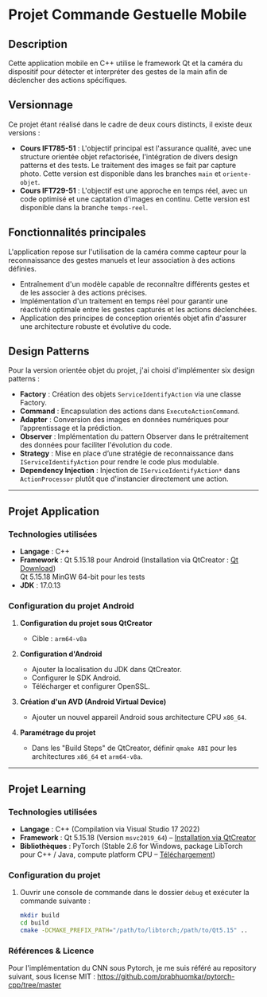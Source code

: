 # Projet Commande Gestuelle Mobile

## Description
Cette application mobile en C++ utilise le framework Qt et la caméra du dispositif pour détecter et interpréter des gestes de la main afin de déclencher des actions spécifiques.

## Versionnage
Ce projet étant réalisé dans le cadre de deux cours distincts, il existe deux versions :  
- **Cours IFT785-51** : L'objectif principal est l'assurance qualité, avec une structure orientée objet refactorisée, l'intégration de divers design patterns et des tests. Le traitement des images se fait par capture photo. Cette version est disponible dans les branches `main` et `oriente-objet`.  
- **Cours IFT729-51** : L'objectif est une approche en temps réel, avec un code optimisé et une captation d'images en continu. Cette version est disponible dans la branche `temps-reel`.  

## **Fonctionnalités principales**
L'application repose sur l'utilisation de la caméra comme capteur pour la reconnaissance des gestes manuels et leur association à des actions définies.  
- Entraînement d'un modèle capable de reconnaître différents gestes et de les associer à des actions précises.  
- Implémentation d'un traitement en temps réel pour garantir une réactivité optimale entre les gestes capturés et les actions déclenchées.  
- Application des principes de conception orientés objet afin d'assurer une architecture robuste et évolutive du code.

## **Design Patterns**
Pour la version orientée objet du projet, j'ai choisi d'implémenter six design patterns :  
- **Factory** : Création des objets `ServiceIdentifyAction` via une classe Factory.  
- **Command** : Encapsulation des actions dans `ExecuteActionCommand`.  
- **Adapter** : Conversion des images en données numériques pour l’apprentissage et la prédiction.  
- **Observer** : Implémentation du pattern Observer dans le prétraitement des données pour faciliter l'évolution du code.  
- **Strategy** : Mise en place d’une stratégie de reconnaissance dans `IServiceIdentifyAction` pour rendre le code plus modulable.  
- **Dependency Injection** : Injection de `IServiceIdentifyAction*` dans `ActionProcessor` plutôt que d'instancier directement une action.

---

## **Projet Application**
### **Technologies utilisées**
- **Langage** : C++  
- **Framework** : Qt 5.15.18 pour Android (Installation via QtCreator : [Qt Download](https://www.qt.io/download-dev))  
                  Qt 5.15.18 MinGW 64-bit pour les tests
- **JDK** : 17.0.13  

### **Configuration du projet Android**
1. **Configuration du projet sous QtCreator**  
   - Cible : `arm64-v8a`  

2. **Configuration d'Android**  
   - Ajouter la localisation du JDK dans QtCreator.  
   - Configurer le SDK Android.  
   - Télécharger et configurer OpenSSL.  

3. **Création d'un AVD (Android Virtual Device)**  
   - Ajouter un nouvel appareil Android sous architecture CPU `x86_64`.  

4. **Paramétrage du projet**  
   - Dans les "Build Steps" de QtCreator, définir `qmake ABI` pour les architectures `x86_64` et `arm64-v8a`.  

---

## **Projet Learning**
### **Technologies utilisées**
- **Langage** : C++ (Compilation via Visual Studio 17 2022)  
- **Framework** : Qt 5.15.18 (Version `msvc2019_64`) – [Installation via QtCreator](https://www.qt.io/download-dev)  
- **Bibliothèques** : PyTorch (Stable 2.6 for Windows, package LibTorch pour C++ / Java, compute platform CPU – [Téléchargement](https://pytorch.org/get-started/locally/))  

### **Configuration du projet**
1. Ouvrir une console de commande dans le dossier `debug` et exécuter la commande suivante :  
   ```sh
   mkdir build
   cd build
   cmake -DCMAKE_PREFIX_PATH="/path/to/libtorch;/path/to/Qt5.15" ..

### **Références & Licence**
Pour l'implémentation du CNN sous Pytorch, je me suis référé au repository suivant, sous license MIT :
https://github.com/prabhuomkar/pytorch-cpp/tree/master